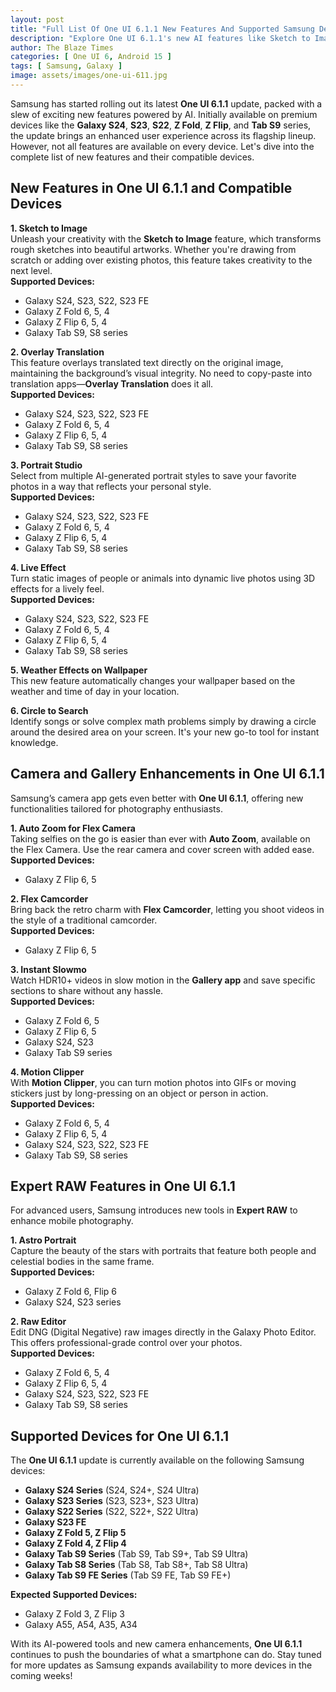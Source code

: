 ```yaml
---
layout: post
title: "Full List Of One UI 6.1.1 New Features And Supported Samsung Devices"
description: "Explore One UI 6.1.1's new AI features like Sketch to Image and Auto Zoom. Check supported Samsung devices including Galaxy S24, Z Fold, and Tab S9."
author: The Blaze Times
categories: [ One UI 6, Android 15 ]
tags: [ Samsung, Galaxy ]
image: assets/images/one-ui-611.jpg
---
```



Samsung has started rolling out its latest **One UI 6.1.1** update, packed with a slew of exciting new features powered by AI. Initially available on premium devices like the **Galaxy S24**, **S23**, **S22**, **Z Fold**, **Z Flip**, and **Tab S9** series, the update brings an enhanced user experience across its flagship lineup. However, not all features are available on every device. Let's dive into the complete list of new features and their compatible devices.

## New Features in One UI 6.1.1 and Compatible Devices

**1. Sketch to Image**  
Unleash your creativity with the **Sketch to Image** feature, which transforms rough sketches into beautiful artworks. Whether you're drawing from scratch or adding over existing photos, this feature takes creativity to the next level.  
**Supported Devices:**  
- Galaxy S24, S23, S22, S23 FE  
- Galaxy Z Fold 6, 5, 4  
- Galaxy Z Flip 6, 5, 4  
- Galaxy Tab S9, S8 series  

**2. Overlay Translation**  
This feature overlays translated text directly on the original image, maintaining the background’s visual integrity. No need to copy-paste into translation apps—**Overlay Translation** does it all.  
**Supported Devices:**  
- Galaxy S24, S23, S22, S23 FE  
- Galaxy Z Fold 6, 5, 4  
- Galaxy Z Flip 6, 5, 4  
- Galaxy Tab S9, S8 series  

**3. Portrait Studio**  
Select from multiple AI-generated portrait styles to save your favorite photos in a way that reflects your personal style.  
**Supported Devices:**  
- Galaxy S24, S23, S22, S23 FE  
- Galaxy Z Fold 6, 5, 4  
- Galaxy Z Flip 6, 5, 4  
- Galaxy Tab S9, S8 series  

**4. Live Effect**  
Turn static images of people or animals into dynamic live photos using 3D effects for a lively feel.  
**Supported Devices:**  
- Galaxy S24, S23, S22, S23 FE  
- Galaxy Z Fold 6, 5, 4  
- Galaxy Z Flip 6, 5, 4  
- Galaxy Tab S9, S8 series  

**5. Weather Effects on Wallpaper**  
This new feature automatically changes your wallpaper based on the weather and time of day in your location.

**6. Circle to Search**  
Identify songs or solve complex math problems simply by drawing a circle around the desired area on your screen. It's your new go-to tool for instant knowledge.

## Camera and Gallery Enhancements in One UI 6.1.1

Samsung’s camera app gets even better with **One UI 6.1.1**, offering new functionalities tailored for photography enthusiasts.

**1. Auto Zoom for Flex Camera**  
Taking selfies on the go is easier than ever with **Auto Zoom**, available on the Flex Camera. Use the rear camera and cover screen with added ease.  
**Supported Devices:**  
- Galaxy Z Flip 6, 5  

**2. Flex Camcorder**  
Bring back the retro charm with **Flex Camcorder**, letting you shoot videos in the style of a traditional camcorder.  
**Supported Devices:**  
- Galaxy Z Flip 6, 5  

**3. Instant Slowmo**  
Watch HDR10+ videos in slow motion in the **Gallery app** and save specific sections to share without any hassle.  
**Supported Devices:**  
- Galaxy Z Fold 6, 5  
- Galaxy Z Flip 6, 5  
- Galaxy S24, S23  
- Galaxy Tab S9 series  

**4. Motion Clipper**  
With **Motion Clipper**, you can turn motion photos into GIFs or moving stickers just by long-pressing on an object or person in action.  
**Supported Devices:**  
- Galaxy Z Fold 6, 5, 4  
- Galaxy Z Flip 6, 5, 4  
- Galaxy S24, S23, S22, S23 FE  
- Galaxy Tab S9, S8 series  

## Expert RAW Features in One UI 6.1.1

For advanced users, Samsung introduces new tools in **Expert RAW** to enhance mobile photography.

**1. Astro Portrait**  
Capture the beauty of the stars with portraits that feature both people and celestial bodies in the same frame.  
**Supported Devices:**  
- Galaxy Z Fold 6, Flip 6  
- Galaxy S24, S23 series  

**2. Raw Editor**  
Edit DNG (Digital Negative) raw images directly in the Galaxy Photo Editor. This offers professional-grade control over your photos.  
**Supported Devices:**  
- Galaxy Z Fold 6, 5, 4  
- Galaxy Z Flip 6, 5, 4  
- Galaxy S24, S23, S22, S23 FE  
- Galaxy Tab S9, S8 series  

## Supported Devices for One UI 6.1.1

The **One UI 6.1.1** update is currently available on the following Samsung devices:

- **Galaxy S24 Series** (S24, S24+, S24 Ultra)  
- **Galaxy S23 Series** (S23, S23+, S23 Ultra)  
- **Galaxy S22 Series** (S22, S22+, S22 Ultra)  
- **Galaxy S23 FE**  
- **Galaxy Z Fold 5, Z Flip 5**  
- **Galaxy Z Fold 4, Z Flip 4**  
- **Galaxy Tab S9 Series** (Tab S9, Tab S9+, Tab S9 Ultra)  
- **Galaxy Tab S8 Series** (Tab S8, Tab S8+, Tab S8 Ultra)  
- **Galaxy Tab S9 FE Series** (Tab S9 FE, Tab S9 FE+)  

**Expected Supported Devices:**  
- Galaxy Z Fold 3, Z Flip 3  
- Galaxy A55, A54, A35, A34  

With its AI-powered tools and new camera enhancements, **One UI 6.1.1** continues to push the boundaries of what a smartphone can do. Stay tuned for more updates as Samsung expands availability to more devices in the coming weeks!

